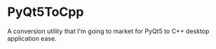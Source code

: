 # PyQt5ToCpp
A conversion utility that I'm going to market for PyQt5 to C++ desktop application ease.

